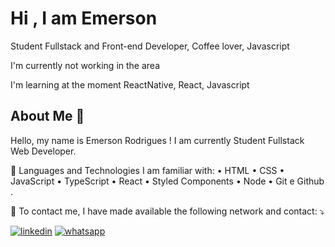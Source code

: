 # Hi , I am Emerson
Student Fullstack and Front-end Developer, Coffee lover, Javascript

I'm currently not working in the area

I'm learning at the moment ReactNative, React, Javascript


## About Me 💜
Hello, my name is Emerson Rodrigues ! I am currently Student Fullstack Web Developer.

🦄 Languages and Technologies I am familiar with: • HTML • CSS • JavaScript • TypeScript • React • Styled Components • Node • Git e Github .

💌 To contact me, I have made available the following network and contact: ⤵️


[![linkedin](https://img.shields.io/badge/linkedin-0A66C2?style=for-the-badge&logo=linkedin&logoColor=white)](https://www.linkedin.com/in/emerson-rodriguesz/) 
[![whatsapp](https://img.shields.io/badge/WhatsApp-25D366?style=for-the-badge&logo=whatsapp&logoColor=white)](https://wa.me/5511971433297?text=Ol%C3%A1+Emerson%2C+tudo+bem+%3F)
